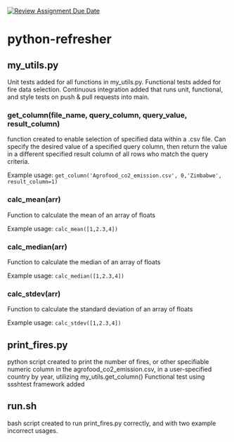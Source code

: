 [![Review Assignment Due Date](https://classroom.github.com/assets/deadline-readme-button-22041afd0340ce965d47ae6ef1cefeee28c7c493a6346c4f15d667ab976d596c.svg)](https://classroom.github.com/a/_G_SdF8U)
# python-refresher

## my_utils.py
Unit tests added for all functions in my_utils.py. Functional tests added for fire data selection. Continuous integration added that runs unit, functional, and style tests on push & pull requests into main.

### get_column(file_name, query_column, query_value, result_column) 
function created to enable selection of specified data within a .csv file. Can specify the desired value of a specified query column, then return the value in a different specified result column of all rows who match the query criteria.

Example usage:
`get_column('Agrofood_co2_emission.csv', 0,'Zimbabwe', result_column=1)`

### calc_mean(arr)
Function to calculate the mean of an array of floats

Example usage:
`calc_mean([1,2.3,4])`

### calc_median(arr)
Function to calculate the median of an array of floats

Example usage:
`calc_median([1,2.3,4])`

### calc_stdev(arr)
Function to calculate the standard deviation of an array of floats

Example usage:
`calc_stdev([1,2.3,4])`


## print_fires.py
python script created to print the number of fires, or other specifiable numeric column in the agrofood_co2_emission.csv, in a user-specified country by year, utilizing my_utils.get_column() 
Functional test using ssshtest framework added

## run.sh
bash script created to run print_fires.py correctly, and with two example incorrect usages.


